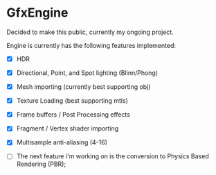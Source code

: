 # GfxEngine

Decided to make this public, currently my ongoing project.

Engine is currently has the following features implemented:

- [x] HDR
- [x] Directional, Point, and Spot lighting (Blinn/Phong)
- [x] Mesh importing (currently best supporting obj)
- [x] Texture Loading (best supporting mtls)
- [x] Frame buffers / Post Processing effects
- [x] Fragment / Vertex shader importing
- [x] Multisample anti-aliasing (4-16)

- [ ] The next feature i'm working on is the conversion to Physics Based Rendering (PBR);
